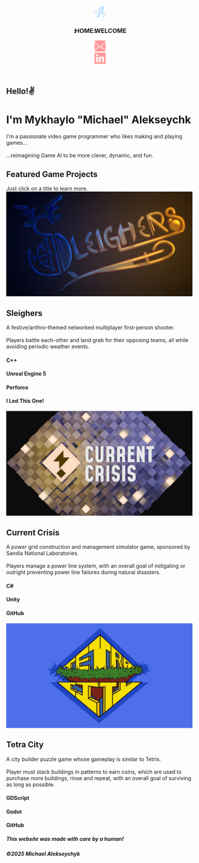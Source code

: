 

<html lang="en">
    <head>
        <title>Michael Alekseychyk - Home</title>
        <link rel="preload" href="fonts/JetBrainsMono-Bold.woff2" as="font" type="font/woff2" crossorigin="anonymous" data-next-fonts="size-adjust">
        <link rel="preload" href="fonts/JetBrainsMono-Regular.woff2" as="font" type="font/woff2" crossorigin="anonymous" data-next-fonts="size-adjust">
        <link rel="icon" href="images/logo2.svg" type="image/svg+xml">
        <link rel="stylesheet" href="styles.css">
    </head>
    <body>
        <header id="MainHeader">
            <div id="HeaderLeft">
                <a href="/">
                    <div class="HeaderItem">
                        <img id="MainLogo" alt="at" width="30" height="30" src="images/logo2.svg">
                    </div>
                </a>
                <h3 class="HeaderItem">
                      <span style="color: var(--color-primary); letter-spacing:-4px">::</span><span style="color: var(--color-primary);">HOME</span><span style="letter-spacing:-4px">::</span>WELCOME
                </h3>
            </div>
            <div id="HeaderRight">
                <a href="mailto:michaelalekseychyk@gmail.com">
                    <div class="HeaderItem">
                        <img id="Email" alt="at" width="30" height="30" src="images/email.svg">
                    </div>
                </a>
                <a href="https://www.linkedin.com/in/mykhaylo-alekseychyk">
                    <div class="HeaderItem">
                        <img id="LinkedIn" alt="at" width="30" height="30" src="images/linkedin2.png">
                    </div>
                </a>
            </div>
        </header>
        <main id="Main">
            <div id="MainBody">
                <div id="MainBody2">
                    <div id="MainBody3">
                        <div>
                            <h2 id="MainBodyTitle">
                                Hello!✌️
                            </h2>
                            <h1 id="MainBodyTitle">
                                I'm Mykhaylo "Michael" Alekseychk
                            </h1>
                            <div id="MainBodyText">
                                I'm a passionate <span style="color: var(--color-primary);"> video game programmer </span> who likes making and playing games...
                                <br><br>
                                ...reimagining <span style="color: var(--color-primary);">Game AI</span> to be more clever, dynamic, and <span style="color: var(--color-primary);">fun</span>.
                            </div>
                        </div>
                        <div id="RightBody">
                            <div>
                                <h2 id="GamesHeader">
                                    Featured Game Projects
                                </h2>
                                Just click on a title to learn more.
                            </div>
                            <div id="CellBody">
                                <div class="Cell Cell_A">
                                    <a href="/sleighers" style="text-decoration:none">
                                        <div class="CellSlideShow">
                                            <img alt="Test Image" src="images/SleighersPromo.webp" width="500" style="color:transparent; min-width: 120px; max-width: 500px">
                                        </div>
                                        <h2 class="CellTitle">
                                            Sleighers
                                        </h2>
                                    </a>
                                    <div class="CellBody">
                                         A festive/anthro-themed <span style="color: var(--color-primary);"> networked multiplayer </span> first-person shooter.
                                         <br><br>
                                         Players battle each-other and land grab for their opposing teams, all while avoiding periodic weather events.
                                    </div>
                                    <div class="CellSkillsBody">
                                        <h4 class="CellSkill">
                                            C++
                                        </h4>
                                        <h4 class="CellSkill">
                                            Unreal Engine 5
                                        </h4>
                                        <h4 class="CellSkill">
                                            Perforce
                                        </h4>
                                       <h4 class="CellSkill CellSkillBold">
                                            I Led This One!
                                        </h4>
                                    </div>
                                </div>
                                <div class="Cell Cell_B">
                                    <div class="CellSlideShow">
                                        <img alt="Test Image" src="images/CurrentPromo.webp" width="500" style="color:transparent; min-width: 120px; max-width: 500px">
                                    </div>
                                    <h2 class="CellTitle">
                                        Current Crisis
                                    </h2>
                                    <div class="CellBody">
                                         A <span style="color: var(--color-primary);">power grid </span> construction and management simulator game, sponsored by Sandia National Laboratories. <br><br> Players manage a power line system, with an overall goal of mitigating or outright preventing power line failures during natural disasters.
                                    </div>
                                    <div class="CellSkillsBody">
                                        <h4 class="CellSkill">
                                            C#
                                        </h4>
                                        <h4 class="CellSkill">
                                            Unity
                                        </h4>
                                        <h4 class="CellSkill">
                                            GitHub
                                        </h4>
                                    </div>
                                </div>
                                <div class="Cell Cell_C">
                                    <div class="CellSlideShow">
                                        <img alt="Test Image" src="images/TetraPromo.webp" width="500" style="color:transparent; min-width: 120px; max-width: 500px">
                                    </div>
                                    <h2 class="CellTitle">
                                        Tetra City
                                    </h2>
                                    <div class="CellBody">
                                        A <span style="color: var(--color-primary);">city builder puzzle game</span> whose gameplay is similar to Tetris. <br><br> Player must stack buildings in patterns to earn coins, which are used to purchase more buildings, rinse and repeat, with an overall goal of surviving as long as possible.
                                    </div>
                                    <div class="CellSkillsBody">
                                        <h4 class="CellSkill">
                                            GDScript
                                        </h4>
                                        <h4 class="CellSkill">
                                            Godot
                                        </h4>
                                        <h4 class="CellSkill">
                                            GitHub
                                        </h4>
                                    </div>
                                </div>
                            </div>
                        </div>
                    </div>
                </div>
            </div>
        </main>
        <footer id="Footer">
            <h5 class="FooterItem">
                This website was made with care by a human!
            </h5>
            <h5 class="FooterItem">
                ©2025 Michael Alekseychyk
            </h5>
        </footer>
    </body>
</html>
